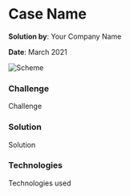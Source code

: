 # Case Name

**Solution by**: Your Company Name

**Date**: March 2021

![Scheme](url)

### Challenge

Challenge

### Solution

Solution

### Technologies

Technologies used
